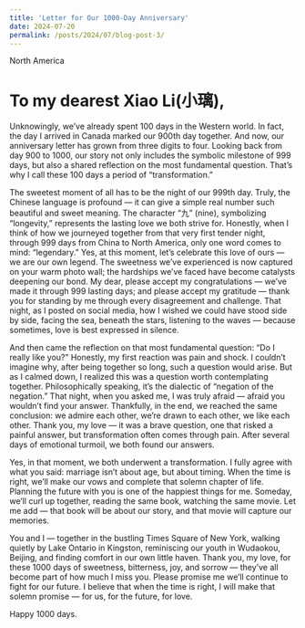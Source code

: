 ```yaml
---
title: 'Letter for Our 1000-Day Anniversary'
date: 2024-07-20
permalink: /posts/2024/07/blog-post-3/
---
```

North America

To my dearest Xiao Li(小璃),
======

<p>Unknowingly, we’ve already spent 100 days in the Western world. In fact, the day I arrived in Canada marked our 900th day together. And now, our anniversary letter has grown from three digits to four. Looking back from day 900 to 1000, our story not only includes the symbolic milestone of 999 days, but also a shared reflection on the most fundamental question. That’s why I call these 100 days a period of “transformation.”</p>

<p>The sweetest moment of all has to be the night of our 999th day. Truly, the Chinese language is profound — it can give a simple real number such beautiful and sweet meaning. The character “九” (nine), symbolizing “longevity,” represents the lasting love we both strive for. Honestly, when I think of how we journeyed together from that very first tender night, through 999 days from China to North America, only one word comes to mind: “legendary.” Yes, at this moment, let’s celebrate this love of ours — we are our own legend. The sweetness we’ve experienced is now captured on your warm photo wall; the hardships we’ve faced have become catalysts deepening our bond. My dear, please accept my congratulations — we’ve made it through 999 lasting days; and please accept my gratitude — thank you for standing by me through every disagreement and challenge. That night, as I posted on social media, how I wished we could have stood side by side, facing the sea, beneath the stars, listening to the waves — because sometimes, love is best expressed in silence.</p>

<p>And then came the reflection on that most fundamental question: “Do I really like you?” Honestly, my first reaction was pain and shock. I couldn’t imagine why, after being together so long, such a question would arise. But as I calmed down, I realized this was a question worth contemplating together. Philosophically speaking, it’s the dialectic of “negation of the negation.” That night, when you asked me, I was truly afraid — afraid you wouldn’t find your answer. Thankfully, in the end, we reached the same conclusion: we admire each other, we’re drawn to each other, we like each other. Thank you, my love — it was a brave question, one that risked a painful answer, but transformation often comes through pain. After several days of emotional turmoil, we both found our answers.</p>

<p>Yes, in that moment, we both underwent a transformation. I fully agree with what you said: marriage isn’t about age, but about timing. When the time is right, we’ll make our vows and complete that solemn chapter of life. Planning the future with you is one of the happiest things for me. Someday, we’ll curl up together, reading the same book, watching the same movie. Let me add — that book will be about our story, and that movie will capture our memories.</p>

<p>You and I — together in the bustling Times Square of New York, walking quietly by Lake Ontario in Kingston, reminiscing our youth in Wudaokou, Beijing, and finding comfort in our own little haven. Thank you, my love, for these 1000 days of sweetness, bitterness, joy, and sorrow — they’ve all become part of how much I miss you. Please promise me we’ll continue to fight for our future. I believe that when the time is right, I will make that solemn promise — for us, for the future, for love.</p>

<p>Happy 1000 days.</p>
